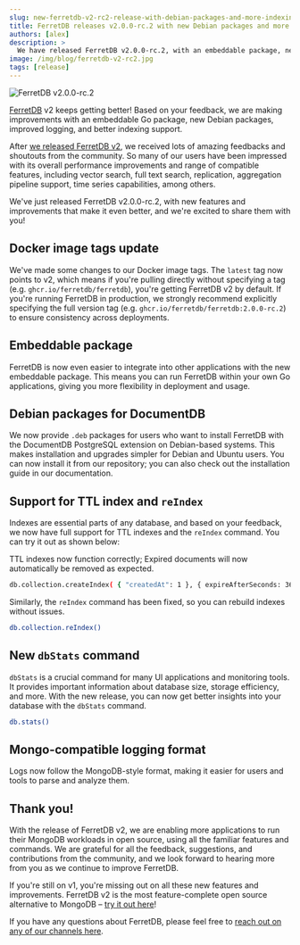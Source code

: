 ```yaml
---
slug: new-ferretdb-v2-rc2-release-with-debian-packages-and-more-indexing-support
title: FerretDB releases v2.0.0-rc.2 with new Debian packages and more indexing support
authors: [alex]
description: >
  We have released FerretDB v2.0.0-rc.2, with an embeddable package, new Debian packages, improved stats and logging, and more indexing support.
image: /img/blog/ferretdb-v2-rc2.jpg
tags: [release]
---
```


![FerretDB v2.0.0-rc.2](/img/blog/ferretdb-v2-rc2.jpg)

[FerretDB](https://www.ferretdb.com/) v2 keeps getting better!
Based on your feedback, we are making improvements with an embeddable Go package, new Debian packages, improved logging, and better indexing support.

<!--truncate-->

After [we released FerretDB v2](https://blog.ferretdb.io/ferretdb-releases-v2-faster-more-compatible-mongodb-alternative/), we received lots of amazing feedbacks and shoutouts from the community.
So many of our users have been impressed with its overall performance improvements and range of compatible features, including vector search, full text search, replication, aggregation pipeline support, time series capabilities, among others.

We've just released FerretDB v2.0.0-rc.2, with new features and improvements that make it even better, and we're excited to share them with you!

## Docker image tags update

We've made some changes to our Docker image tags.
The `latest` tag now points to v2, which means if you're pulling directly without specifying a tag (e.g. `ghcr.io/ferretdb/ferretdb`), you're getting FerretDB v2 by default.
If you're running FerretDB in production, we strongly recommend explicitly specifying the full version tag (e.g. `ghcr.io/ferretdb/ferretdb:2.0.0-rc.2`) to ensure consistency across deployments.

## Embeddable package

FerretDB is now even easier to integrate into other applications with the new embeddable package.
This means you can run FerretDB within your own Go applications, giving you more flexibility in deployment and usage.

## Debian packages for DocumentDB

We now provide `.deb` packages for users who want to install FerretDB with the DocumentDB PostgreSQL extension on Debian-based systems.
This makes installation and upgrades simpler for Debian and Ubuntu users.
You can now install it from our repository; you can also check out the installation guide in our documentation.

## Support for TTL index and `reIndex`

Indexes are essential parts of any database, and based on your feedback, we now have full support for TTL indexes and the `reIndex` command.
You can try it out as shown below:

TTL indexes now function correctly; Expired documents will now automatically be removed as expected.

```sh
db.collection.createIndex( { "createdAt": 1 }, { expireAfterSeconds: 3600 } )
```

Similarly, the `reIndex` command has been fixed, so you can rebuild indexes without issues.

```sh
db.collection.reIndex()
```

## New `dbStats` command

`dbStats` is a crucial command for many UI applications and monitoring tools.
It provides important information about database size, storage efficiency, and more.
With the new release, you can now get better insights into your database with the `dbStats` command.

```sh
db.stats()
```

## Mongo-compatible logging format

Logs now follow the MongoDB-style format, making it easier for users and tools to parse and analyze them.

## Thank you!

With the release of FerretDB v2, we are enabling more applications to run their MongoDB workloads in open source, using all the familiar features and commands.
We are grateful for all the feedback, suggestions, and contributions from the community, and we look forward to hearing more from you as we continue to improve FerretDB.

If you're still on v1, you're missing out on all these new features and improvements.
FerretDB v2 is the most feature-complete open source alternative to MongoDB – [try it out here](https://github.com/FerretDB/FerretDB/releases)!

If you have any questions about FerretDB, please feel free to [reach out on any of our channels here](https://docs.ferretdb.io/#community).
